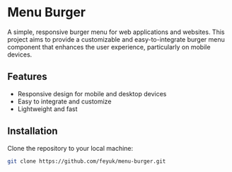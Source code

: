 # Menu Burger

A simple, responsive burger menu for web applications and websites. This project aims to provide a customizable and easy-to-integrate burger menu component that enhances the user experience, particularly on mobile devices.

## Features

- Responsive design for mobile and desktop devices
- Easy to integrate and customize
- Lightweight and fast

## Installation

Clone the repository to your local machine:

```bash
git clone https://github.com/feyuk/menu-burger.git
